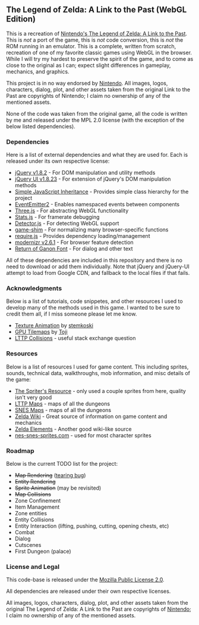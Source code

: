 ## The Legend of Zelda: A Link to the Past (WebGL Edition)

This is a recreation of [Nintendo's The Legend of Zelda: A Link to the Past](http://www.nintendo.com/games/detail/5oMtHuB3aOHoawfC6brZ6myQYnE4flQ_).
This is _not_ a port of the game, this is _not_ code conversion, this is _not_ the ROM running in an emulator. This is a complete, written from scratch,
recreation of one of my favorite classic games using WebGL in the browser. While I will try my hardest to preserve the spirit of the game, and to come
as close to the original as I can; expect slight differences in gameplay, mechanics, and graphics.

This project is in no way endorsed by [Nintendo](http://www.nintendo.com/). All images, logos, characters, dialog, plot, and other assets taken
from the original Link to the Past are copyrights of Nintendo; I claim no ownership of any of the mentioned assets.

None of the code was taken from the original game, all the code is written by me and released under the MPL 2.0 license (with the exception of
the below listed dependencies).

### Dependencies

Here is a list of external dependencies and what they are used for. Each is released under its own respective license:

* [jQuery v1.8.2](http://jquery.com/) - For DOM manipulation and utility methods
* [jQuery UI v1.8.23](http://jqueryui.com/) - For extension of jQuery's DOM manipulation methods
* [Simple JavaScript Inheritance](http://ejohn.org/blog/simple-javascript-inheritance/) - Provides simple class hierarchy for the project
* [EventEmitter2](https://github.com/hij1nx/EventEmitter2) - Enables namespaced events between components
* [Three.js](https://github.com/mrdoob/three.js) - For abstracting WebGL functionality
* [Stats.js](https://github.com/mrdoob/stats.js/) - For framerate debugging
* [Detector.js](https://github.com/mrdoob/three.js/blob/master/examples/js/Detector.js) - For detecting WebGL support
* [game-shim](https://github.com/toji/game-shim) - For normalizing many browser-specific functions
* [require.js](http://requirejs.org/) - Provides dependency loading/management
* [modernizr v2.6.1](http://modernizr.com/) - For browser feature detection
* [Return of Ganon Font](http://www.zone38.net/font/#ganon) - For dialog and other text

All of these dependencies are included in this repository and there is no need to download or add them individually.
Note that jQuery and jQuery-UI attempt to load from Google CDN, and fallback to the local files if that fails.

### Acknowledgments

Below is a list of tutorials, code snippetes, and other resources I used to develop many of the methods used in this game.
I wanted to be sure to credit them all, if I miss someone please let me know.

* [Texture Animation](https://github.com/stemkoski/stemkoski.github.com/blob/master/Three.js/Texture-Animation.html) by [stemkoski](https://github.com/stemkoski)
* [GPU Tilemaps](http://blog.tojicode.com/2012/08/more-gpu-tile-map-demos-zelda.html) by [Toji](https://github.com/toji)
* [LTTP Collisions](http://gamedev.stackexchange.com/questions/8336/how-was-collision-detection-handled-in-the-legend-of-zelda-a-link-to-the-past) - useful stack exchange question

### Resources

Below is a list of resources I used for game content. This including sprites, sounds, technical data, walkthroughs, mob information,
and misc details of the game:

* [The Spriter's Resource](http://www.spriters-resource.com/snes/zeldalinkpast/index.html) - only used a couple sprites from here, quality isn't very good
* [LTTP Maps](http://ian-albert.com/games/legend_of_zelda_a_link_to_the_past_maps/) - maps of all the dungeons
* [SNES Maps](http://vgmaps.com/Atlas/SuperNES/index.htm#LegendOfZeldaALinkToThePast) - maps of all the dungeons
* [Zelda Wiki](http://www.zeldawiki.org/The_Legend_of_Zelda:_A_Link_to_the_Past) - Great source of information on game content and mechanics
* [Zelda Elements](http://www.zeldaelements.net/games/c/a_link_to_the_past/) - Another good wiki-like source
* [nes-snes-sprites.com](http://www.nes-snes-sprites.com/LegendofZeldaTheALinktothePast.html) - used for most character sprites

### Roadmap

Below is the current TODO list for the project:

* ~~Map Rendering~~ ([tearing bug](https://github.com/englercj/lttp-webgl/issues/1))
* ~~Entity Rendering~~
* ~~Sprite Animation~~ (may be revisited)
* ~~Map Collisions~~
* Zone Confinement
* Item Management
* Zone entities
* Entity Collisions
* Entity Interaction (lifting, pushing, cutting, opening chests, etc)
* Combat
* Dialog
* Cutscenes
* First Dungeon (palace)

### License and Legal

This code-base is released under the [Mozilla Public License 2.0](http://www.mozilla.org/MPL/2.0/).

All dependencies are released under their own respective licenses.

All images, logos, characters, dialog, plot, and other assets taken from the original The Legend of Zelda: A Link to the Past
are copyrights of [Nintendo](http://www.nintendo.com/); I claim no ownership of any of the mentioned assets.